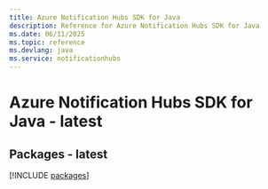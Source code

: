 ```yaml
---
title: Azure Notification Hubs SDK for Java
description: Reference for Azure Notification Hubs SDK for Java
ms.date: 06/11/2025
ms.topic: reference
ms.devlang: java
ms.service: notificationhubs
---
```

# Azure Notification Hubs SDK for Java - latest
## Packages - latest
[!INCLUDE [packages](notification-hubs-index.md)]